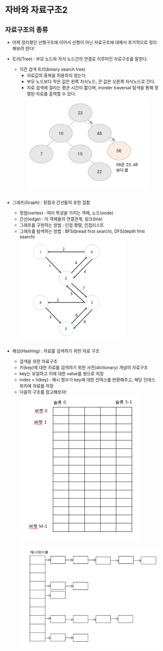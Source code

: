# 자바와 자료구조2
## **자료구조의 종류**
- 어제 정리했던 선형구조에 이어서 선형이 아닌 자료구조에 대해서 추가적으로 정리해보려 한다!
- 트리(Tree) : 부모 노드와 자식 노드간의 연결로 이루어진 자료구조를 말한다.
  - 이진 검색 트리(binary search tree)
    - 자료값의 중복을 허용하지 않는다.
    - 부모 노드보다 작은 값은 왼쪽 자식노드, 큰 값은 오른쪽 자식노드로 간다.
    - 자료 검색에 걸리는 평균 시간이 짧으며, inorder traversal 탐색을 통해 정렬된 자료를 출력할 수 있다.<br>
    ![binary2](./img/binary2.png)<br><br>

- 그래프(Graph) : 정점과 간선들의 유한 집합
  - 정점(vertex) : 여러 특성을 가지는 객체, 노드(node)
  - 간선(edge) : 이 객체들의 연결관계, 링크(link)
  - 그래프를 구현하는 방법 : 인접 행렬, 인접리스트
  - 그래프를 탐색하는 방법 : BFS(bread first search), DFS(depth first search)<br>
  ![graph](./img/graph.png)<br><br> 

- 해싱(Hashing) : 자료를 검색하기 위한 자료 구조
  - 검색을 위한 자료구조
  - 키(key)에 대한 자료를 검색하기 위한 사전(dictionary) 개념의 자료구조
  - key는 유일하고 이에 대한 value를 쌍으로 저장
  - index = h(key) : 해시 함수가 key에 대한 인덱스를 반환해주고, 해당 인데스 위치에 자료를 저장
  - 다음의 구조를 참고해보자!<br>
  ![hash](./img/hash.png)<br><br> 
  ![hash2](./img/hash2.png)<br><br>  

